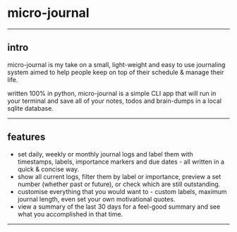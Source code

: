 # micro-journal

----------------------------------------------------------------------------------------

## intro

micro-journal is my take on a small, light-weight and easy to use journaling system aimed to help people
keep on top of their schedule & manage their life. 

written 100% in python, micro-journal is a simple CLI app that will run in your terminal
and save all of your notes, todos and brain-dumps in a local sqlite database.

----------------------------------------------------------------------------------------

## features

* set daily, weekly or monthly journal logs  and label them with timestamps, labels, importance markers and due dates - all written in a quick & concise way.
* show all current logs, filter them by label or importance, preview a set number (whether past or future), or check which are still outstanding.
* customise everything that you would want to - custom labels, maximum journal length, even set your own motivational quotes.
* view a summary of the last 30 days for  a feel-good summary and see what you accomplished in that time.


----------------------------------------------------------------------------------------



